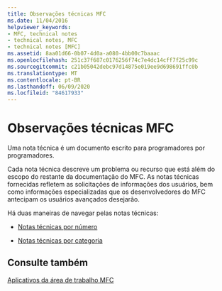 ```yaml
---
title: Observações técnicas MFC
ms.date: 11/04/2016
helpviewer_keywords:
- MFC, technical notes
- technical notes, MFC
- technical notes [MFC]
ms.assetid: 8aa01d66-0b07-4d0a-a080-4bb00c7baaac
ms.openlocfilehash: 251c37f687c0176256f74c7e4dc14cff7f25c99c
ms.sourcegitcommit: c21b05042debc97d14875e019ee9d698691ffc0b
ms.translationtype: MT
ms.contentlocale: pt-BR
ms.lasthandoff: 06/09/2020
ms.locfileid: "84617933"
---
```

# <a name="mfc-technical-notes"></a>Observações técnicas MFC

Uma nota técnica é um documento escrito para programadores por programadores.

Cada nota técnica descreve um problema ou recurso que está além do escopo do restante da documentação do MFC. As notas técnicas fornecidas refletem as solicitações de informações dos usuários, bem como informações especializadas que os desenvolvedores do MFC antecipam os usuários avançados desejarão.

Há duas maneiras de navegar pelas notas técnicas:

- [Notas técnicas por número](technical-notes-by-number.md)

- [Notas técnicas por categoria](technical-notes-by-category.md)

## <a name="see-also"></a>Consulte também

[Aplicativos da área de trabalho MFC](mfc-desktop-applications.md)
